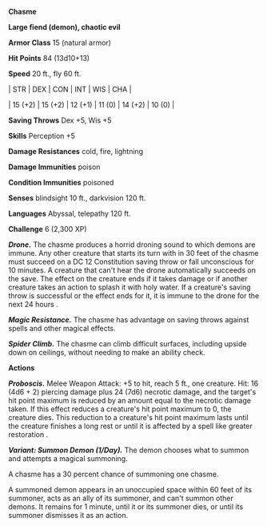**Chasme**

**Large fiend (demon), chaotic evil**

**Armor Class** 15 (natural armor)

**Hit Points** 84 (13d10+13)

**Speed** 20 ft., fly 60 ft.

|   STR   |   DEX   |   CON   |   INT   |   WIS   |   CHA   |
  
| 15 (+2) | 15 (+2) | 12 (+1) | 11 (0) | 14 (+2) | 10 (0) |

**Saving Throws** Dex +5, Wis +5

**Skills** Perception +5

**Damage Resistances** cold, fire, lightning

**Damage Immunities** poison

**Condition Immunities** poisoned

**Senses** blindsight 10 ft., darkvision 120 ft.

**Languages** Abyssal, telepathy 120 ft.

**Challenge** 6 (2,300 XP)

***Drone.*** The chasme produces a horrid droning sound to which demons are immune. Any other creature that starts its turn with in 30 feet of the chasme must succeed on a DC 12 Constitution saving throw or fall unconscious for 10 minutes. A creature that can't hear the drone automatically succeeds on the save. The effect on the creature ends if it takes damage or if another creature takes an action to splash it with holy water. If a creature's saving throw is successful or the effect ends for it, it is immune to the drone for the next 24 hours .

***Magic Resistance.*** The chasme has advantage on saving throws against spells and other magical effects.

***Spider Climb.*** The chasme can climb difficult surfaces, including upside down on ceilings, without needing to make an ability check.

**Actions**

***Proboscis.*** Melee Weapon Attack: +5 to hit, reach 5 ft., one creature. Hit: 16 (4d6 + 2) piercing damage plus 24 (7d6) necrotic damage, and the target's hit point maximum is reduced by an amount equal to the necrotic damage taken. If this effect reduces a creature's hit point maximum to 0, the creature dies. This reduction to a creature's hit point maximum lasts until the creature finishes a long rest or until it is affected by a spell like greater restoration .

***Variant: Summon Demon (1/Day).*** The demon chooses what to summon and attempts a magical summoning.

A chasme has a 30 percent chance of summoning one chasme.

A summoned demon appears in an unoccupied space within 60 feet of its summoner, acts as an ally of its summoner, and can't summon other demons. It remains for 1 minute, until it or its summoner dies, or until its summoner dismisses it as an action.

